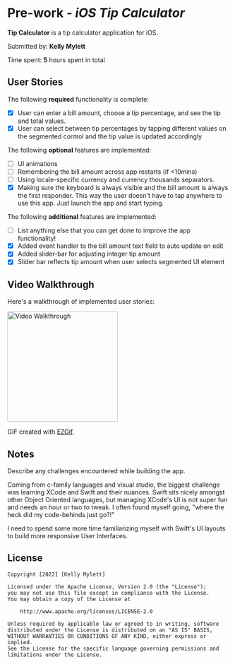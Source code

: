 # Pre-work - *iOS Tip Calculator*

**Tip Calculator** is a tip calculator application for iOS.

Submitted by: **Kelly Mylett**

Time spent: **5** hours spent in total

## User Stories

The following **required** functionality is complete:

* [x] User can enter a bill amount, choose a tip percentage, and see the tip and total values.
* [x] User can select between tip percentages by tapping different values on the segmented control and the tip value is updated accordingly

The following **optional** features are implemented:

* [ ] UI animations
* [ ] Remembering the bill amount across app restarts (if <10mins)
* [ ] Using locale-specific currency and currency thousands separators.
* [x] Making sure the keyboard is always visible and the bill amount is always the first responder. This way the user doesn't have to tap anywhere to use this app. Just launch the app and start typing.

The following **additional** features are implemented:

- [ ] List anything else that you can get done to improve the app functionality!
- [x] Added event handler to the bill amount text field to auto update on edit
- [x] Added slider-bar for adjusting integer tip amount
- [x] Slider bar reflects tip amount when user selects segmented UI element

## Video Walkthrough

Here's a walkthrough of implemented user stories:

<img src='https://i.imgur.com/AlftgOy.gif' title='Video Walkthrough' width=250px height=auto alt='Video Walkthrough' />

GIF created with [EZGif](http://www.ezgif.com).

## Notes

Describe any challenges encountered while building the app.

Coming from c-family languages and visual studio, the biggest challenge was learning XCode and Swift and their nuances. Swift sits nicely amongst other Object Oriented languages, but managing XCode's UI is not super fun and needs an hour or two to tweak. I often found myself going, "where the heck did my code-behinds just go?!"

I need to spend some more time familiarizing myself with Swift's UI layouts to build more responsive User Interfaces.


## License

    Copyright [2022] [Kelly Mylett]

    Licensed under the Apache License, Version 2.0 (the "License");
    you may not use this file except in compliance with the License.
    You may obtain a copy of the License at

        http://www.apache.org/licenses/LICENSE-2.0

    Unless required by applicable law or agreed to in writing, software
    distributed under the License is distributed on an "AS IS" BASIS,
    WITHOUT WARRANTIES OR CONDITIONS OF ANY KIND, either express or implied.
    See the License for the specific language governing permissions and
    limitations under the License.
